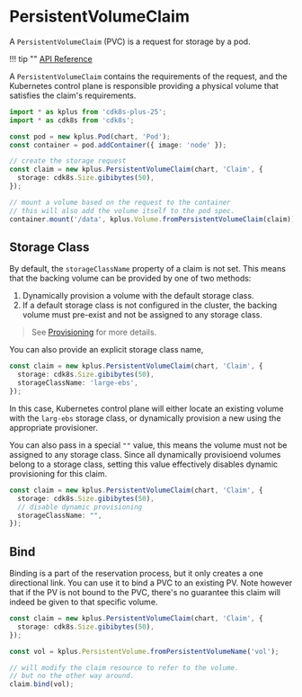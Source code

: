 # PersistentVolumeClaim

A `PersistentVolumeClaim` (PVC) is a request for storage by a pod.

!!! tip ""
    [API Reference](../../reference/cdk8s-plus-25/typescript.md#persistent-volume-claim)

A `PersistentVolumeClaim` contains the requirements of the request, and the Kubernetes control plane is responsible providing a physical volume that satisfies the claim's requirements.

```ts
import * as kplus from 'cdk8s-plus-25';
import * as cdk8s from 'cdk8s';

const pod = new kplus.Pod(chart, 'Pod');
const container = pod.addContainer({ image: 'node' });

// create the storage request
const claim = new kplus.PersistentVolumeClaim(chart, 'Claim', {
  storage: cdk8s.Size.gibibytes(50),
});

// mount a volume based on the request to the container
// this will also add the volume itself to the pod spec.
container.mount('/data', kplus.Volume.fromPersistentVolumeClaim(claim));
```

## Storage Class

By default, the `storageClassName` property of a claim is not set.
This means that the backing volume can be provided by one of two methods:

1. Dynamically provision a volume with the default storage class.
2. If a default storage class is not configured in the cluster, the backing
volume must pre-exist and not be assigned to any storage class.

> See [Provisioning](https://kubernetes.io/docs/concepts/storage/persistent-volumes/#provisioning) for more details.

You can also provide an explicit storage class name,

```ts
const claim = new kplus.PersistentVolumeClaim(chart, 'Claim', {
  storage: cdk8s.Size.gibibytes(50),
  storageClassName: 'large-ebs',
});
```

In this case, Kubernetes control plane will either locate an existing volume with the `larg-ebs` storage class, or dynamically provision a new using the appropriate provisioner.

You can also pass in a special `""` value, this means the volume must not be assigned to any storage class.
Since all dynamically provisioend volumes belong to a storage class, setting this value effectively disables
dynamic provisioning for this claim.

```ts
const claim = new kplus.PersistentVolumeClaim(chart, 'Claim', {
  storage: cdk8s.Size.gibibytes(50),
  // disable dynamic provisioning
  storageClassName: "",
});
```

## Bind

Binding is a part of the reservation process, but it only creates a one directional link.
You can use it to bind a PVC to an existing PV. Note however that if the PV is not bound to the PVC,
there's no guarantee this claim will indeed be given to that specific volume.

```ts
const claim = new kplus.PersistentVolumeClaim(chart, 'Claim', {
  storage: cdk8s.Size.gibibytes(50),
});

const vol = kplus.PersistentVolume.fromPersistentVolumeName('vol');

// will modify the claim resource to refer to the volume.
// but no the other way around.
claim.bind(vol);
```
